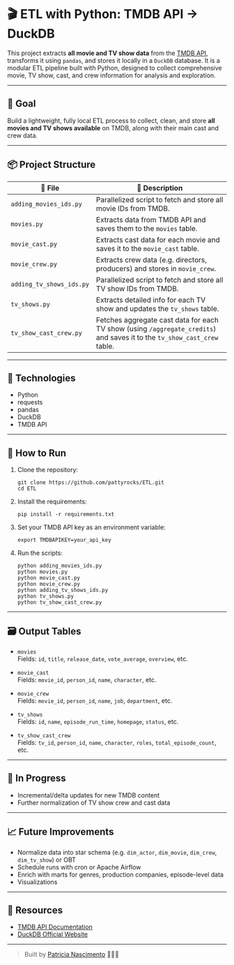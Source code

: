 # 🎬 ETL with Python: TMDB API → DuckDB

This project extracts **all movie and TV show data** from the [TMDB API](https://developer.themoviedb.org/docs), transforms it using `pandas`, and stores it locally in a `DuckDB` database. It is a modular ETL pipeline built with Python, designed to collect comprehensive movie, TV show, cast, and crew information for analysis and exploration.

---

## 🧭 Goal

Build a lightweight, fully local ETL process to collect, clean, and store **all movies and TV shows available** on TMDB, along with their main cast and crew data.

---

## 📦 Project Structure

| 📄 File                        | 📝 Description                                                                 |
|-------------------------------|--------------------------------------------------------------------------------|
| `adding_movies_ids.py`         | Parallelized script to fetch and store all movie IDs from TMDB.                |
| `movies.py`                   | Extracts data from TMDB API and saves them to the `movies` table.              |
| `movie_cast.py`               | Extracts cast data for each movie and saves it to the `movie_cast` table.      |
| `movie_crew.py`               | Extracts crew data (e.g. directors, producers) and stores in `movie_crew`.     |
| `adding_tv_shows_ids.py`      | Parallelized script to fetch and store all TV show IDs from TMDB.              |
| `tv_shows.py`                 | Extracts detailed info for each TV show and updates the `tv_shows` table.      |
| `tv_show_cast_crew.py`        | Fetches aggregate cast data for each TV show (using `/aggregate_credits`) and saves it to the `tv_show_cast_crew` table. |

---

## 🧰 Technologies

- Python
- requests
- pandas
- DuckDB
- TMDB API

---

## 🔧 How to Run

1. Clone the repository:
   ```
   git clone https://github.com/pattyrocks/ETL.git
   cd ETL
   ```

2. Install the requirements:
   ```
   pip install -r requirements.txt
   ```

3. Set your TMDB API key as an environment variable:
   ```
   export TMDBAPIKEY=your_api_key
   ```

4. Run the scripts:
   ```
   python adding_movies_ids.py
   python movies.py
   python movie_cast.py
   python movie_crew.py
   python adding_tv_shows_ids.py
   python tv_shows.py
   python tv_show_cast_crew.py
   ```

---

## 🗃️ Output Tables

- `movies`  
  Fields: `id`, `title`, `release_date`, `vote_average`, `overview`, etc.

- `movie_cast`  
  Fields: `movie_id`, `person_id`, `name`, `character`, etc.

- `movie_crew`  
  Fields: `movie_id`, `person_id`, `name`, `job`, `department`, etc.

- `tv_shows`  
  Fields: `id`, `name`, `episode_run_time`, `homepage`, `status`, etc.

- `tv_show_cast_crew`  
  Fields: `tv_id`, `person_id`, `name`, `character`, `roles`, `total_episode_count`, etc.

---

## 🧪 In Progress

- Incremental/delta updates for new TMDB content
- Further normalization of TV show crew and cast data

---

## 📈 Future Improvements

- Normalize data into star schema (e.g. `dim_actor`, `dim_movie`, `dim_crew`, `dim_tv_show`) or OBT
- Schedule runs with cron or Apache Airflow
- Enrich with marts for genres, production companies, episode-level data
- Visualizations

---

## 📎 Resources

- [TMDB API Documentation](https://developer.themoviedb.org/docs)
- [DuckDB Official Website](https://duckdb.org/)

---

> Built by [Patricia Nascimento](https://www.linkedin.com/in/patricians) 👩🏻‍💻
